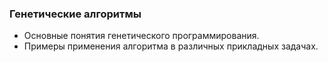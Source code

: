 ### Генетические алгоритмы
* Основные понятия генетического программирования. 
* Примеры применения алгоритма в различных прикладных задачах.